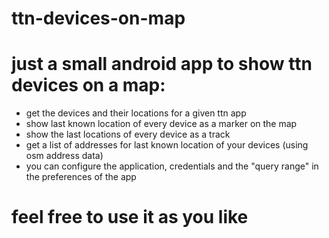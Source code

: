 # ttn-devices-on-map
# just a small android app to show ttn devices on a map:
- get the devices and their locations for a given ttn app  
- show last known location of every device as a marker on the map
- show the last locations of every device as a track
- get a list of addresses for last known location of your devices (using osm address data)
- you can configure the application, credentials and the "query range" in the preferences of the app

# feel free to use it as you like 
